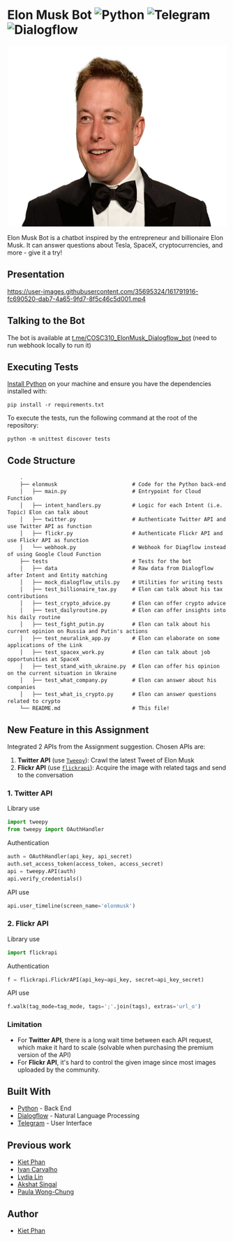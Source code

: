 # Elon Musk Bot ![Python](https://img.shields.io/badge/python-3670A0?logo=python&logoColor=ffdd54) ![Telegram](https://img.shields.io/badge/Telegram-2CA5E0?logo=telegram&logoColor=white) ![Dialogflow](https://img.shields.io/badge/Dialogflow-orange.svg?logo=dialogflow&logoColor=white)

<p align="center"> 
<img width="620" height="414" src="static/img/ElonMusk.png">
</p>

Elon Musk Bot is a chatbot inspired by the entrepreneur and billionaire Elon Musk. It can answer questions about Tesla, SpaceX, cryptocurrencies, and more - give it a try!

## Presentation


https://user-images.githubusercontent.com/35695324/161791916-fc690520-dab7-4a65-9fd7-8f5c46c5d001.mp4



## Talking to the Bot

The bot is available at [t.me/COSC310_ElonMusk_Dialogflow_bot](https://t.me/cosc310_personal_project_bot) (need to run webhook locally to run it)

## Executing Tests

[Install Python](https://realpython.com/installing-python/) on your machine and ensure you have the dependencies installed with:

```
pip install -r requirements.txt
```

To execute the tests, run the following command at the root of the repository:

```
python -m unittest discover tests
```
## Code Structure

```
    .
    ├── elonmusk                        # Code for the Python back-end
    │   ├── main.py                     # Entrypoint for Cloud Function
    │   ├── intent_handlers.py          # Logic for each Intent (i.e. Topic) Elon can talk about
    │   ├── twitter.py                  # Authenticate Twitter API and use Twitter API as function
    │   ├── flickr.py                   # Authenticate Flickr API and use Flickr API as function
    │   └── webhook.py                  # Webhook for Diagflow instead of using Google Cloud Function
    ├── tests                           # Tests for the bot
    │   ├── data                        # Raw data from Dialogflow after Intent and Entity matching
    │   ├── mock_dialogflow_utils.py    # Utilities for writing tests
    │   ├── test_billionaire_tax.py     # Elon can talk about his tax contributions
    │   ├── test_crypto_advice.py       # Elon can offer crypto advice
    │   ├── test_dailyroutine.py        # Elon can offer insights into his daily routine
    │   ├── test_fight_putin.py         # Elon can talk about his current opinion on Russia and Putin's actions
    │   ├── test_neuralink_app.py       # Elon can elaborate on some applications of the Link
    │   ├── test_spacex_work.py         # Elon can talk about job opportunities at SpaceX
    │   ├── test_stand_with_ukraine.py  # Elon can offer his opinion on the current situation in Ukraine 
    │   ├── test_what_company.py        # Elon can answer about his companies
    │   ├── test_what_is_crypto.py      # Elon can answer questions related to crypto
    └── README.md                       # This file!
```

## New Feature in this Assignment
Integrated 2 APIs from the Assignment suggestion. Chosen APIs are:
1. **Twitter API** (use [`Tweepy`](https://www.tweepy.org/)): Crawl the latest Tweet of Elon Musk
2. **Flickr API** (use [`flickrapi`](https://stuvel.eu/software/flickrapi/)): Acquire the image with related tags and send to the conversation

### 1. Twitter API
Library use
```python
import tweepy
from tweepy import OAuthHandler
```
Authentication
```python
auth = OAuthHandler(api_key, api_secret)
auth.set_access_token(access_token, access_secret)
api = tweepy.API(auth)
api.verify_credentials()
```
API use
```python
api.user_timeline(screen_name='elonmusk')
```
### 2. Flickr API
Library use
```python
import flickrapi
```
Authentication
```python
f = flickrapi.FlickrAPI(api_key=api_key, secret=api_key_secret)
```
API use
```python
f.walk(tag_mode=tag_mode, tags=';'.join(tags), extras='url_o')
```
### Limitation
- For **Twitter API**, there is a long wait time between each API request, which make it hard to scale (solvable when purchasing the premium version of the API)
- For **Flickr API**, it's hard to control the given image since most images uploaded by the community.
## Built With

* [Python](https://www.python.org/) - Back End
* [Dialogflow](https://cloud.google.com/dialogflow/docs) - Natural Language Processing
* [Telegram](https://telegram.org/) - User Interface

## Previous work

- [Kiet Phan](https://github.com/ketphan02)
- [Ivan Carvalho](https://github.com/IvanIsCoding)
- [Lydia Lin](https://github.com/yuqi88)
- [Akshat Singal](https://github.com/aksingal-dev)
- [Paula Wong-Chung](https://github.com/KafkaNoNeko)

## Author
- [Kiet Phan](https://github.com/ketphan02)
